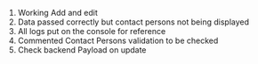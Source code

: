 1) Working Add and edit 
2) Data passed correctly but contact persons not being displayed
3) All logs put on the console for reference 
4) Commented Contact Persons validation to be checked 
5) Check backend Payload on update